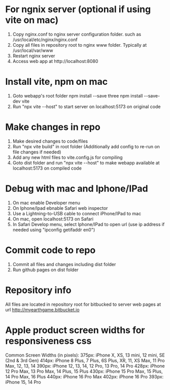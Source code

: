 # For ngnix server (optional if using vite on mac)
1. Copy nginx.conf to nginx server configuration folder. such as /usr/local/etc/nginx/nginx.conf
2. Copy all files in repository root to nginx www folder. Typically at /usr/local/var/www
3. Restart nginx server
4. Access web app at http://localhost:8080

# Install vite, npm on mac
1. Goto webapp's root folder
    npm install --save three
    npm install --save-dev vite
2. Run "npx vite --host" to start server on localhost:5173 on original code

# Make changes in repo
1. Make desired changes to code/files
2. Run "npx vite build" in root folder (Additionally add config to re-run on file changes if needed)
3. Add any new html files to vite.config.js for compiling
4. Goto dist folder and run "npx vite --host" to make webapp available at localhost:5173 on compiled code

# Debug with mac and Iphone/IPad
1. On mac enable Developer menu
2. On Iphone/Ipad ebnable Safari web inspector
3. Use a Lightning-to-USB cable to connect iPhone/IPad to mac
4. On mac, open localhost:5173 on Safari
5. In Safari Develop menu, select Iphone/IPad to open url (use ip address if needed using "ipconfig getifaddr en0")

# Commit code to repo
1. Commit all files and changes including dist folder
2. Run github pages on dist folder

# Repository info
All files are located in repository root for bitbucked to server web pages at url http://myearthgame.bitbucket.io


# Apple product screen widths for responsiveness css
Common Screen Widths (in pixels):
    375px: iPhone X, XS, 13 mini, 12 mini, SE (2nd & 3rd Gen)
    414px: iPhone 8 Plus, 7 Plus, 6S Plus, XR, 11, XS Max, 11 Pro Max, 12, 13, 14
    390px: iPhone 12, 13, 14, 12 Pro, 13 Pro, 14 Pro
    428px: iPhone 12 Pro Max, 13 Pro Max, 14 Plus, 15 Plus
    430px: iPhone 15 Pro Max, 15 Plus, 14 Pro Max, 16 Plus
    440px: iPhone 16 Pro Max
    402px: iPhone 16 Pro
    393px: iPhone 15, 14 Pro 